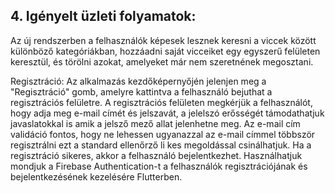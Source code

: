 ## 4. Igényelt üzleti folyamatok:

Az új rendszerben a felhasználók képesek lesznek keresni a viccek között különböző kategóriákban, hozzáadni saját
vicceiket egy egyszerű felületen keresztül, és törölni azokat, amelyeket már nem szeretnének megosztani.

Regisztráció: Az alkalmazás kezdőképernyőjén jelenjen meg a "Regisztráció" gomb,
amelyre kattintva a felhasználó bejuthat a regisztrációs felületre.
A regisztrációs felületen megkérjük a felhasználót, hogy adja meg e-mail címét és jelszavát,
a jelelszó erősségét támodathatjuk javaslatokkal is amik a jelsző mező allat jelenhetne meg.
Az e-mail cím validáció fontos, hogy ne lehessen ugyanazzal az e-mail címmel többször regisztrálni
ezt a standard ellenőrző li kes megoldással csinálhatjuk.
Ha a regisztráció sikeres, akkor a felhasználó bejelentkezhet.
Használhatjuk mondjuk a Firebase Authentication-t a felhasználók regisztrációjának és bejelentkezésének kezelésére Flutterben.

